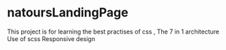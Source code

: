 # natoursLandingPage
This project is for learning the best practises of css ,
The 7 in 1 architecture
Use of scss
Responsive design
